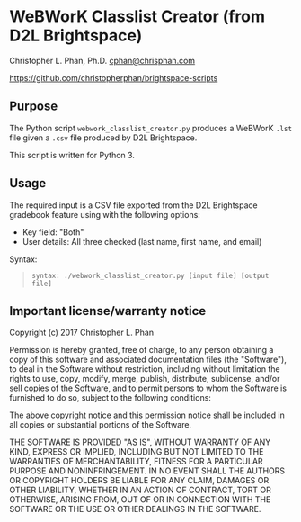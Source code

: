 # WeBWorK Classlist Creator (from D2L Brightspace)

Christopher L. Phan, Ph.D. <cphan@chrisphan.com>

<https://github.com/christopherphan/brightspace-scripts>

## Purpose

The Python script ``webwork_classlist_creator.py`` produces a WeBWorK ``.lst`` file given a ``.csv`` file produced by D2L Brightspace.

This script is written for Python 3.

## Usage

The required input is a CSV file exported from the D2L Brightspace gradebook feature using with the following options:

* Key field: "Both"
* User details: All three checked (last name, first name, and email)


Syntax:
> ``syntax: ./webwork_classlist_creator.py [input file] [output file]``

## Important license/warranty notice

Copyright (c) 2017 Christopher L. Phan

Permission is hereby granted, free of charge, to any person obtaining a copy of this software and associated documentation files (the "Software"), to deal in the Software without restriction, including without limitation the rights to use, copy, modify, merge, publish, distribute, sublicense, and/or sell copies of the Software, and to permit persons to whom the Software is furnished to do so, subject to the following conditions:

The above copyright notice and this permission notice shall be included in all copies or substantial portions of the Software.

THE SOFTWARE IS PROVIDED "AS IS", WITHOUT WARRANTY OF ANY KIND, EXPRESS OR IMPLIED, INCLUDING BUT NOT LIMITED TO THE WARRANTIES OF MERCHANTABILITY, FITNESS FOR A PARTICULAR PURPOSE AND NONINFRINGEMENT. IN NO EVENT SHALL THE AUTHORS OR COPYRIGHT HOLDERS BE LIABLE FOR ANY CLAIM, DAMAGES OR OTHER LIABILITY, WHETHER IN AN ACTION OF CONTRACT, TORT OR OTHERWISE, ARISING FROM, OUT OF OR IN CONNECTION WITH THE SOFTWARE OR THE USE OR OTHER DEALINGS IN THE SOFTWARE.
